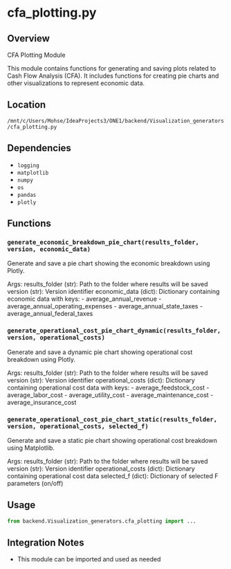# cfa_plotting.py

## Overview

CFA Plotting Module

This module contains functions for generating and saving plots related to Cash Flow Analysis (CFA).
It includes functions for creating pie charts and other visualizations to represent economic data.

## Location

`/mnt/c/Users/Mohse/IdeaProjects3/ONE1/backend/Visualization_generators/cfa_plotting.py`

## Dependencies

- `logging`
- `matplotlib`
- `numpy`
- `os`
- `pandas`
- `plotly`

## Functions

### `generate_economic_breakdown_pie_chart(results_folder, version, economic_data)`

Generate and save a pie chart showing the economic breakdown using Plotly.

Args:
    results_folder (str): Path to the folder where results will be saved
    version (str): Version identifier
    economic_data (dict): Dictionary containing economic data with keys:
        - average_annual_revenue
        - average_annual_operating_expenses
        - average_annual_state_taxes
        - average_annual_federal_taxes

### `generate_operational_cost_pie_chart_dynamic(results_folder, version, operational_costs)`

Generate and save a dynamic pie chart showing operational cost breakdown using Plotly.

Args:
    results_folder (str): Path to the folder where results will be saved
    version (str): Version identifier
    operational_costs (dict): Dictionary containing operational cost data with keys:
        - average_feedstock_cost
        - average_labor_cost
        - average_utility_cost
        - average_maintenance_cost
        - average_insurance_cost

### `generate_operational_cost_pie_chart_static(results_folder, version, operational_costs, selected_f)`

Generate and save a static pie chart showing operational cost breakdown using Matplotlib.

Args:
    results_folder (str): Path to the folder where results will be saved
    version (str): Version identifier
    operational_costs (dict): Dictionary containing operational cost data
    selected_f (dict): Dictionary of selected F parameters (on/off)

## Usage

```python
from backend.Visualization_generators.cfa_plotting import ...
```

## Integration Notes

- This module can be imported and used as needed
